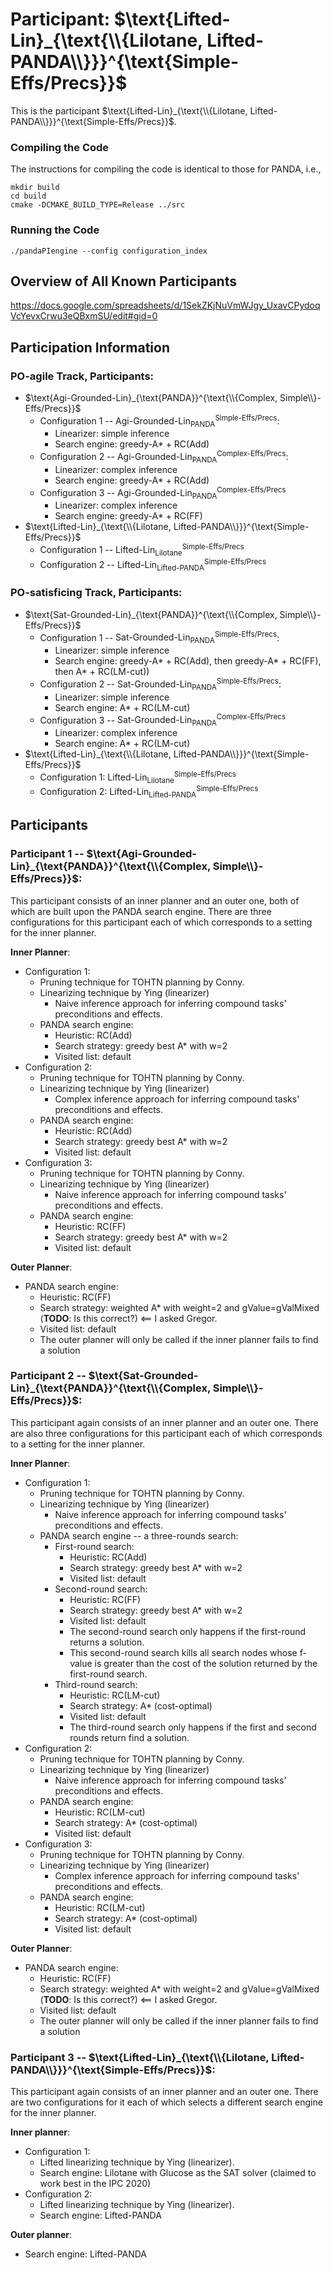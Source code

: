# Participant: $\text{Lifted-Lin}_{\text{\\{Lilotane, Lifted-PANDA\\}}}^{\text{Simple-Effs/Precs}}$
This is the participant $\text{Lifted-Lin}_{\text{\\{Lilotane, Lifted-PANDA\\}}}^{\text{Simple-Effs/Precs}}$. 

### Compiling the Code
The instructions for compiling the code is identical to those for PANDA, i.e.,
```
mkdir build
cd build
cmake -DCMAKE_BUILD_TYPE=Release ../src
```
### Running the Code
```
./pandaPIengine --config configuration_index
```

## Overview of All Known Participants

https://docs.google.com/spreadsheets/d/1SekZKjNuVmWJgy_UxavCPydoqVcYevxCrwu3eQBxmSU/edit#gid=0


## Participation Information

### PO-agile Track, Participants:

- $\text{Agi-Grounded-Lin}_{\text{PANDA}}^{\text{\\{Complex, Simple\\}-Effs/Precs}}$
  * Configuration 1 -- $\text{Agi-Grounded-Lin}_{\text{PANDA}}^{\text{Simple-Effs/Precs}}$:
    + Linearizer: simple inference
    + Search engine: greedy-A* + RC(Add)
  * Configuration 2 -- $\text{Agi-Grounded-Lin}_{\text{PANDA}}^{\text{Complex-Effs/Precs}}$:
    + Linearizer: complex inference
    + Search engine: greedy-A* + RC(Add)
  * Configuration 3 -- $\text{Agi-Grounded-Lin}_{\text{PANDA}}^{\text{Complex-Effs/Precs}}$
    + Linearizer: complex inference
    + Search engine: greedy-A* + RC(FF)
- $\text{Lifted-Lin}_{\text{\\{Lilotane, Lifted-PANDA\\}}}^{\text{Simple-Effs/Precs}}$
  * Configuration 1 -- $\text{Lifted-Lin}_{\text{Lilotane}}^{\text{Simple-Effs/Precs}}$
  * Configuration 2 -- $\text{Lifted-Lin}_{\text{Lifted-PANDA}}^{\text{Simple-Effs/Precs}}$


### PO-satisficing Track, Participants:

- $\text{Sat-Grounded-Lin}_{\text{PANDA}}^{\text{\\{Complex, Simple\\}-Effs/Precs}}$
  * Configuration 1 -- $\text{Sat-Grounded-Lin}_{\text{PANDA}}^{\text{Simple-Effs/Precs}}$:
    + Linearizer: simple inference
    + Search engine: greedy-A* + RC(Add), then greedy-A* + RC(FF), then A* + RC(LM-cut)) 
  * Configuration 2 -- $\text{Sat-Grounded-Lin}_{\text{PANDA}}^{\text{Simple-Effs/Precs}}$:
    + Linearizer: simple inference
    + Search engine: A* + RC(LM-cut)
  * Configuration 3 -- $\text{Sat-Grounded-Lin}_{\text{PANDA}}^{\text{Complex-Effs/Precs}}$ 
    + Linearizer: complex inference
    + Search engine: A* + RC(LM-cut)
- $\text{Lifted-Lin}_{\text{\\{Lilotane, Lifted-PANDA\\}}}^{\text{Simple-Effs/Precs}}$
  * Configuration 1: $\text{Lifted-Lin}_{\text{Lilotane}}^{\text{Simple-Effs/Precs}}$
  * Configuration 2: $\text{Lifted-Lin}_{\text{Lifted-PANDA}}^{\text{Simple-Effs/Precs}}$

## Participants

### Participant 1 -- $\text{Agi-Grounded-Lin}_{\text{PANDA}}^{\text{\\{Complex, Simple\\}-Effs/Precs}}$:

This participant consists of an inner planner and an outer one, both of which are built upon the PANDA search engine. There are three configurations for this participant each of which corresponds to a setting for the inner planner.

**Inner Planner**:
- Configuration 1:
    + Pruning technique for TOHTN planning by Conny.
    + Linearizing technique by Ying (linearizer)
        * Naive inference approach for inferring compound tasks' preconditions and effects.
    + PANDA search engine:
        * Heuristic: RC(Add)
        * Search strategy: greedy best A* with w=2
        * Visited list: default 
- Configuration 2:
    + Pruning technique for TOHTN planning by Conny.
    + Linearizing technique by Ying (linearizer)
        * Complex inference approach for inferring compound tasks' preconditions and effects.
    + PANDA search engine:
        * Heuristic: RC(Add)
        * Search strategy: greedy best A* with w=2
        * Visited list: default 
- Configuration 3:
    + Pruning technique for TOHTN planning by Conny.
    + Linearizing technique by Ying (linearizer)
        * Naive inference approach for inferring compound tasks' preconditions and effects.
    + PANDA search engine:
        * Heuristic: RC(FF)
        * Search strategy: greedy best A* with w=2
        * Visited list: default 

**Outer Planner**:
- PANDA search engine:
    * Heuristic: RC(FF)
    * Search strategy: weighted A* with weight=2 and gValue=gValMixed (**TODO**: Is this correct?) <== I asked Gregor.
    * Visited list: default 
    * The outer planner will only be called if the inner planner fails to find a solution

### Participant 2 -- $\text{Sat-Grounded-Lin}_{\text{PANDA}}^{\text{\\{Complex, Simple\\}-Effs/Precs}}$:
This participant again consists of an inner planner and an outer one. There are also three configurations for this participant each of which corresponds to a setting for the inner planner.

**Inner Planner**:
- Configuration 1:
    + Pruning technique for TOHTN planning by Conny.
    + Linearizing technique by Ying (linearizer)
        * Naive inference approach for inferring compound tasks' preconditions and effects.
    + PANDA search engine -- a three-rounds search:
        * First-round search:
            + Heuristic: RC(Add)
            + Search strategy: greedy best A* with w=2
            + Visited list: default
        * Second-round search:
            + Heuristic: RC(FF)
            + Search strategy: greedy best A* with w=2
            + Visited list: default 
            + The second-round search only happens if the first-round returns a solution.
            + This second-round search kills all search nodes whose f-value is greater than the cost of the solution returned by the first-round search.
        * Third-round search:
            + Heuristic: RC(LM-cut)
            + Search strategy: A* (cost-optimal)
            + Visited list: default 
            + The third-round search only happens if the first and second rounds return find a solution.
- Configuration 2:
    + Pruning technique for TOHTN planning by Conny.
    + Linearizing technique by Ying (linearizer)
        * Naive inference approach for inferring compound tasks' preconditions and effects.
    + PANDA search engine:
        + Heuristic: RC(LM-cut)
        + Search strategy: A* (cost-optimal)
        + Visited list: default
- Configuration 3:
    + Pruning technique for TOHTN planning by Conny.
    + Linearizing technique by Ying (linearizer)
        * Complex inference approach for inferring compound tasks' preconditions and effects.
    + PANDA search engine:
        + Heuristic: RC(LM-cut)
        + Search strategy: A* (cost-optimal)
        + Visited list: default

**Outer Planner**:
+ PANDA search engine:
    * Heuristic: RC(FF)
    * Search strategy: weighted A* with weight=2 and gValue=gValMixed (**TODO**: Is this correct?) <== I asked Gregor.
    * Visited list: default 
    * The outer planner will only be called if the inner planner fails to find a solution

    
    
### Participant 3 -- $\text{Lifted-Lin}_{\text{\\{Lilotane, Lifted-PANDA\\}}}^{\text{Simple-Effs/Precs}}$:
This participant again consists of an inner planner and an outer one. There are two configurations for it each of which selects a different search engine for the inner planner.

**Inner planner**:
+ Configuration 1:
    * Lifted linearizing technique by Ying (linearizer).
    * Search engine: Lilotane with Glucose as the SAT solver (claimed to work best in the IPC 2020)
+ Configuration 2:
    * Lifted linearizing technique by Ying (linearizer).
    * Search engine: Lifted-PANDA

**Outer planner**:
+ Search engine: Lifted-PANDA
